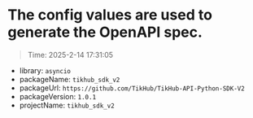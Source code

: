 # The config values are used to generate the OpenAPI spec.

> Time: 2025-2-14 17:31:05

- library: `asyncio`
- packageName: `tikhub_sdk_v2`
- packageUrl: `https://github.com/TikHub/TikHub-API-Python-SDK-V2`
- packageVersion: `1.0.1`
- projectName: `tikhub_sdk_v2`